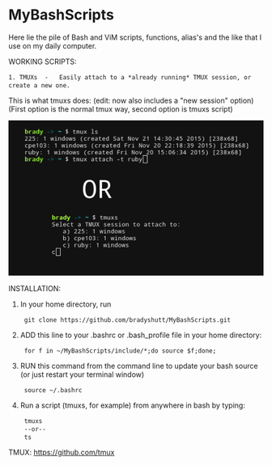 # MyBashScripts
Here lie the pile of Bash and ViM scripts, functions, alias's and the like that I use on my daily computer.

WORKING SCRIPTS:

    1. TMUXs  -   Easily attach to a *already running* TMUX session, or create a new one. 


This is what tmuxs does: (edit: now also includes a "new session" option)
(First option is the normal tmux way, second option is tmuxs script)

![What-tmuxs-does](/example.png)

INSTALLATION:

1. In  your home directory, run

        git clone https://github.com/bradyshutt/MyBashScripts.git

2. ADD this line to your .bashrc or .bash_profile file in your home directory:
    
        for f in ~/MyBashScripts/include/*;do source $f;done; 


3. RUN this command from the command line to update your bash source (or just restart your terminal window)
    
        source ~/.bashrc

4. Run a script (tmuxs, for example) from anywhere in bash by typing: 

        tmuxs
        --or--
        ts


TMUX:
https://github.com/tmux
